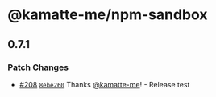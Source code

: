 # @kamatte-me/npm-sandbox

## 0.7.1

### Patch Changes

- [#208](https://github.com/kamatte-me/npm-sandbox/pull/208) [`8ebe260`](https://github.com/kamatte-me/npm-sandbox/commit/8ebe26099b6c2b3ed9f41f38380717e2494b1363) Thanks [@kamatte-me](https://github.com/kamatte-me)! - Release test
